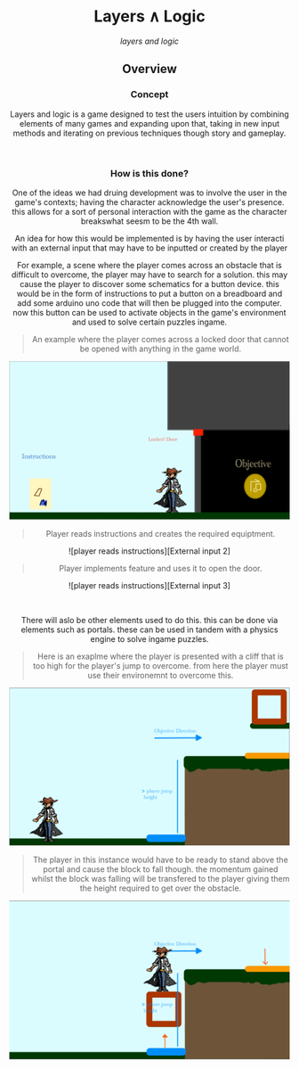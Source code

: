 
[Portals Example 1]: ../Docs/img/portalExample_1.png "Portals Example pre block"
[Portals Example 2]: ../Docs/img/portalExample_2.png "Portals Example post block"
[External input 1]: ../Docs/img/ExternalInput_1.png "External input pre made"

<head>
<style>
    * {
        /* color: orange; */
  text-align:center;
}

h3, h2 {
  text-decoration: underline;
}

</style>

</head>

<div>

<h1 style="text-align:center;"> Layers ∧ Logic </h1>
<p  style="text-align:center;"><em> layers and logic</em></p>

</div>

## Overview

### Concept
Layers and logic is a game designed to test the users intuition by combining elements of many games and expanding upon that, 
taking in new input methods and iterating on previous techniques though story and gameplay.


<br>


### How is this done?
One of the ideas we had druing development was to involve the user in the game's contexts; having the character acknowledge the user's presence.
this allows for a sort of personal interaction with the game as the character breakswhat seesm to be the 4th wall.

An idea for how this would be implemented is by having the user interacti with an external input that may have to be inputted or created by the player

For example, a scene where the player comes across an obstacle that is difficult to overcome, the player may have to search for a solution. this may cause the player to discover some schematics for a button device. this would be in the form of instructions to put a button on a breadboard and add some arduino uno code that will then be plugged into the computer. now this button can be used to activate objects in the game's environment and used to solve certain puzzles ingame.

> An example where the player comes across a locked door that cannot be opened with anything in the game world.

![player comes across locked door][External input 1]

> Player reads instructions and creates the required equiptment.

![player reads instructions][External input 2]

> Player implements feature and uses it to open the door.

![player reads instructions][External input 3]


<br>

There will aslo be other elements used to do this. this can be done via elements such as portals. these can be used in tandem with a physics engine to solve ingame puzzles.



> Here is an exaplme where the player is presented with a cliff that is too high for the player's jump to overcome. from here the player must use their environemnt to overcome this.

![player presented with cliff to get over to reach objective][Portals Example 1]

> The player in this instance would have to be ready to stand above the portal and cause the block to fall though. the momentum gained whilst the block was falling will be transfered to the player giving them the height required to get over the obstacle.

![player overcome cliff to get over to reach objective using portals][Portals Example 2]